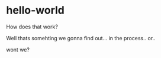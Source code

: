 # hello-world
How does that work?

Well thats somehting we gonna find out...
in the process..
or..

wont we?
